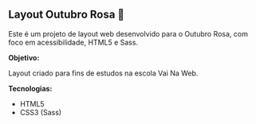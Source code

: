 ## Layout Outubro Rosa 💖

Este é um projeto de layout web desenvolvido para o Outubro Rosa, com foco em acessibilidade, HTML5 e Sass.

**Objetivo:**

Layout criado para fins de estudos na escola Vai Na Web.

**Tecnologias:**

* HTML5
* CSS3 (Sass)


